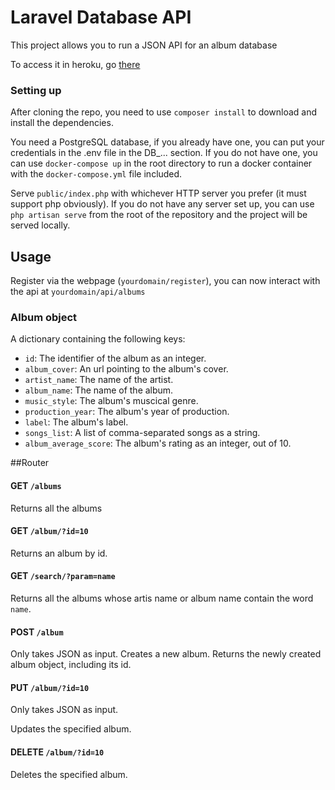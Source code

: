 # Laravel Database API

This project allows you to run a JSON API for an album database

To access it in heroku, go [there](http://laravel-album-db.herokuapp.com/)


### Setting up
After cloning the repo, you need to use `composer install` to download and install the dependencies.

You need a PostgreSQL database, if you already have one, you can put your credentials in the .env file in the DB_... section. If you do not have one, you can use `docker-compose up` in the root directory to run a docker container with the `docker-compose.yml` file included.

Serve `public/index.php` with whichever HTTP server you prefer (it must support php obviously). If you do not have any server set up, you can use `php artisan serve` from the root of the repository and the project will be served locally.

## Usage
Register via the webpage (`yourdomain/register`), you can now interact with the api at  `yourdomain/api/albums`

### Album object
A dictionary containing the following keys:

  * `id`: The identifier of the album as an integer.
  * `album_cover`: An url pointing to the album's cover.
  * `artist_name`: The name of the artist.
  * `album_name`: The name of the album.
  * `music_style`: The album's muscical genre.
  * `production_year`: The album's year of production.
  * `label`: The album's label.
  * `songs_list`: A list of comma-separated songs as a string.
  * `album_average_score`: The album's rating as an integer, out of 10.

##Router

#### GET `/albums`
Returns all the albums

#### GET `/album/?id=10`
Returns an album by id.

#### GET `/search/?param=name`
Returns all the albums whose artis name or album name contain the word `name`.

#### POST `/album`
Only takes JSON as input.
Creates a new album.
Returns the newly created album object, including its id.

#### PUT `/album/?id=10`
Only takes JSON as input.

Updates the specified album.

#### DELETE `/album/?id=10`
Deletes the specified album.

